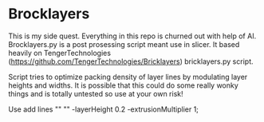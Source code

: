 # Brocklayers

This is my side quest.
Everything in this repo is churned out with help of AI.
Brocklayers.py is a post prosessing script meant use in slicer. It based heavily on TengerTechnologies (https://github.com/TengerTechnologies/Bricklayers) bricklayers.py script.

Script tries to optimize packing density of layer lines by modulating layer heights and widths. It is possible that this could do some really wonky things and is totally untested so use at your own risk!

Use add lines "<you python path>" "<path to brocklayer.py>" -layerHeight 0.2 -extrusionMultiplier 1;

